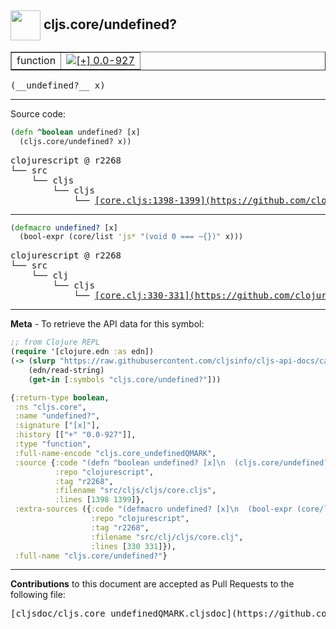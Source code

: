 ## <img width="48px" valign="middle" src="http://i.imgur.com/Hi20huC.png"> cljs.core/undefined?

 <table border="1">
<tr>

<td>function</td>
<td><a href="https://github.com/cljsinfo/cljs-api-docs/tree/0.0-927"><img valign="middle" alt="[+] 0.0-927" src="https://img.shields.io/badge/+-0.0--927-lightgrey.svg"></a> </td>
</tr>
</table>

 <samp>
(__undefined?__ x)<br>
</samp>

---





Source code:

```clj
(defn ^boolean undefined? [x]
  (cljs.core/undefined? x))
```

 <pre>
clojurescript @ r2268
└── src
    └── cljs
        └── cljs
            └── <ins>[core.cljs:1398-1399](https://github.com/clojure/clojurescript/blob/r2268/src/cljs/cljs/core.cljs#L1398-L1399)</ins>
</pre>


---

```clj
(defmacro undefined? [x]
  (bool-expr (core/list 'js* "(void 0 === ~{})" x)))
```

 <pre>
clojurescript @ r2268
└── src
    └── clj
        └── cljs
            └── <ins>[core.clj:330-331](https://github.com/clojure/clojurescript/blob/r2268/src/clj/cljs/core.clj#L330-L331)</ins>
</pre>

---

__Meta__ - To retrieve the API data for this symbol:

```clj
;; from Clojure REPL
(require '[clojure.edn :as edn])
(-> (slurp "https://raw.githubusercontent.com/cljsinfo/cljs-api-docs/catalog/cljs-api.edn")
    (edn/read-string)
    (get-in [:symbols "cljs.core/undefined?"]))
```

```clj
{:return-type boolean,
 :ns "cljs.core",
 :name "undefined?",
 :signature ["[x]"],
 :history [["+" "0.0-927"]],
 :type "function",
 :full-name-encode "cljs.core_undefinedQMARK",
 :source {:code "(defn ^boolean undefined? [x]\n  (cljs.core/undefined? x))",
          :repo "clojurescript",
          :tag "r2268",
          :filename "src/cljs/cljs/core.cljs",
          :lines [1398 1399]},
 :extra-sources ({:code "(defmacro undefined? [x]\n  (bool-expr (core/list 'js* \"(void 0 === ~{})\" x)))",
                  :repo "clojurescript",
                  :tag "r2268",
                  :filename "src/clj/cljs/core.clj",
                  :lines [330 331]}),
 :full-name "cljs.core/undefined?"}

```

---

__Contributions__ to this document are accepted as Pull Requests to the following file:

 <pre>
[cljsdoc/cljs.core_undefinedQMARK.cljsdoc](https://github.com/cljsinfo/cljs-api-docs/blob/master/cljsdoc/cljs.core_undefinedQMARK.cljsdoc)
</pre>

